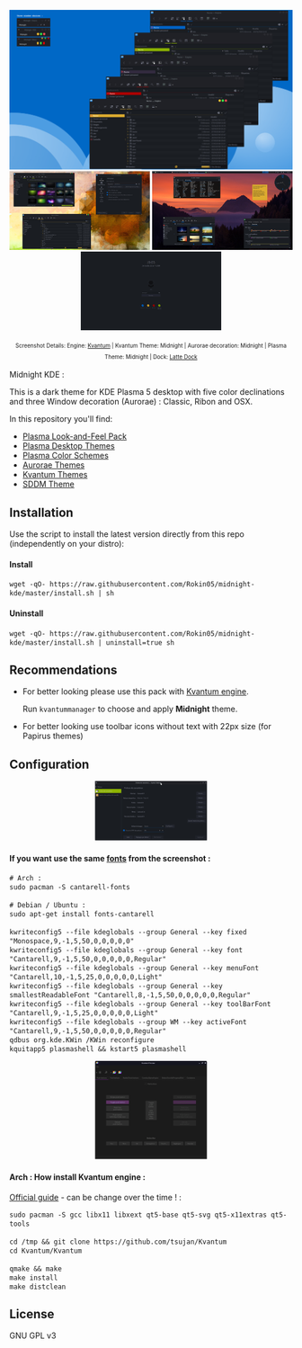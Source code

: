  
<p align="center">
  <img src="https://raw.githubusercontent.com/Rokin05/midnight-kde/master/INFO/screenshots/preview.1.png" alt="Preview Midnight KDE"/>
  <a href="https://raw.githubusercontent.com/Rokin05/midnight-kde/master/INFO/screenshots/preview.2.png"><img src="https://raw.githubusercontent.com/Rokin05/midnight-kde/master/INFO/screenshots/thumbs/mini.preview.2.png" alt="Preview Midnight KDE"/></a> <a href="https://raw.githubusercontent.com/Rokin05/midnight-kde/master/INFO/screenshots/preview.3.png"><img src="https://raw.githubusercontent.com/Rokin05/midnight-kde/master/INFO/screenshots/thumbs/mini.preview.3.png" alt="Preview Midnight KDE"/></a> <a href="https://raw.githubusercontent.com/Rokin05/midnight-kde/master/INFO/screenshots/preview.4.png"><img src="https://raw.githubusercontent.com/Rokin05/midnight-kde/master/INFO/screenshots/thumbs/mini.preview.4.png" alt="Preview Midnight KDE"/></a>
</p><p align="center">
  <sup><sub>Screenshot Details: Engine: <a href="https://github.com/tsujan/Kvantum/tree/master/Kvantum">Kvantum</a> | Kvantum Theme: Midnight | Aurorae decoration: Midnight | Plasma Theme: Midnight | Dock: <a href="https://github.com/psifidotos/Latte-Dock">Latte Dock</a></sub></sup></p>

  

Midnight KDE :

This is a dark theme for KDE Plasma 5 desktop with five color declinations and three Window decoration (Aurorae) : Classic, Ribon and OSX.

In this repository you'll find:

- [Plasma Look-and-Feel Pack](https://www.opendesktop.org/p/1231509/)
- [Plasma Desktop Themes](https://www.opendesktop.org/p/1231508/)
- [Plasma Color Schemes](https://www.opendesktop.org/p/1231507/)
- [Aurorae Themes](https://www.opendesktop.org/p/1231511/)
- [Kvantum Themes](https://www.opendesktop.org/p/1231510/)
- [SDDM Theme](https://www.opendesktop.org/p/1231512/)



## Installation

Use the script to install the latest version directly from this repo (independently on your distro):

#### Install

```
wget -qO- https://raw.githubusercontent.com/Rokin05/midnight-kde/master/install.sh | sh
```


#### Uninstall

```
wget -qO- https://raw.githubusercontent.com/Rokin05/midnight-kde/master/install.sh | uninstall=true sh
```


## Recommendations

- For better looking please use this pack with [Kvantum engine](https://github.com/tsujan/Kvantum/tree/master/Kvantum).

  Run `kvantummanager` to choose and apply **Midnight** theme.

- For better looking use toolbar icons without text with 22px size (for Papirus themes)



## Configuration



<a href="https://raw.githubusercontent.com/Rokin05/midnight-kde/master/INFO/screenshots/fonts-config.png"><p align="center"><img src="https://raw.githubusercontent.com/Rokin05/midnight-kde/master/INFO/screenshots/thumbs/mini.fonts.png" alt="Midnight-KDE fonts"/></p></a>

#### If you want use the same <a href="https://raw.githubusercontent.com/Rokin05/midnight-kde/master/INFO/screenshots/fonts-config.png">fonts</a> from the screenshot :
```
# Arch :
sudo pacman -S cantarell-fonts

# Debian / Ubuntu :
sudo apt-get install fonts-cantarell

kwriteconfig5 --file kdeglobals --group General --key fixed "Monospace,9,-1,5,50,0,0,0,0,0"
kwriteconfig5 --file kdeglobals --group General --key font "Cantarell,9,-1,5,50,0,0,0,0,0,Regular"
kwriteconfig5 --file kdeglobals --group General --key menuFont "Cantarell,10,-1,5,25,0,0,0,0,0,Light"
kwriteconfig5 --file kdeglobals --group General --key smallestReadableFont "Cantarell,8,-1,5,50,0,0,0,0,0,Regular"
kwriteconfig5 --file kdeglobals --group General --key toolBarFont "Cantarell,9,-1,5,25,0,0,0,0,0,Light"
kwriteconfig5 --file kdeglobals --group WM --key activeFont "Cantarell,9,-1,5,50,0,0,0,0,0,Regular"
qdbus org.kde.KWin /KWin reconfigure
kquitapp5 plasmashell && kstart5 plasmashell
```


<a href="https://github.com/tsujan/Kvantum/tree/master/Kvantum"><p align="center"><img src="https://raw.githubusercontent.com/Rokin05/midnight-kde/master/INFO/screenshots/thumbs/mini.kvantum.png" alt="Midnight-KDE kvantum"/></p></a>

#### Arch : How install Kvantum engine :

<a href="https://github.com/tsujan/Kvantum/blob/master/Kvantum/INSTALL">Official guide</a> - can be change over the time ! :
```
sudo pacman -S gcc libx11 libxext qt5-base qt5-svg qt5-x11extras qt5-tools

cd /tmp && git clone https://github.com/tsujan/Kvantum
cd Kvantum/Kvantum

qmake && make
make install
make distclean
```


## License

GNU GPL v3
 










 
